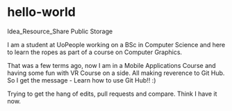 # hello-world
Idea_Resource_Share Public Storage

I am a student at UoPeople working on a BSc in Computer Science 
and here to learn the ropes as part of a course on Computer Graphics. 

That was a few terms ago, now I am in a Mobile Applications Course and having some fun with VR Course on a side. All making reverence to Git Hub. So I get the message - Learn how to use Git Hub!! :) 

Trying to get the hang of edits, pull requests and compare. Think I have it now.
